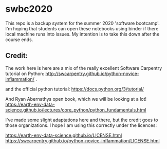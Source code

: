 # swbc2020

This repo is a backup system for the summer 2020 'software bootcamp'. I'm hoping that students can open these notebooks using binder if there local machine runs into issues. My intention is to take this down after the course ends. 




## Credit:

The work here is  here are a mix of the really excellent Software Carpentry tutorial on Python: http://swcarpentry.github.io/python-novice-inflammation/ . 

and the official python tutorial: https://docs.python.org/3/tutorial/

And Ryan Abernathys open book, which we will be looking at a lot! https://earth-env-data-science.github.io/lectures/core_python/python_fundamentals.html

I've made some slight adaptations here and there, but the credit goes to those organizations. I hope I am using this correctly under the licences:

https://earth-env-data-science.github.io/LICENSE.html
https://swcarpentry.github.io/python-novice-inflammation/LICENSE.html

